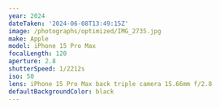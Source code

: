 ```yaml
---
year: 2024
dateTaken: '2024-06-08T13:49:15Z'
image: /photographs/optimized/IMG_2735.jpg
make: Apple
model: iPhone 15 Pro Max
focalLength: 120
aperture: 2.8
shutterSpeed: 1/2212s
iso: 50
lens: iPhone 15 Pro Max back triple camera 15.66mm f/2.8
defaultBackgroundColor: black
---
```

